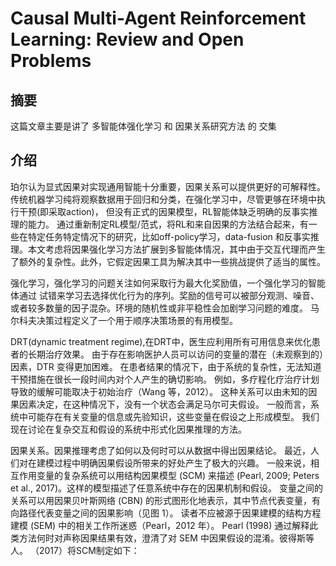 # Causal Multi-Agent Reinforcement Learning: Review and Open Problems

## 摘要

这篇文章主要是讲了 多智能体强化学习 和 因果关系研究方法 的 交集 

## 介绍 

珀尔认为显式因果对实现通用智能十分重要，因果关系可以提供更好的可解释性。  
传统机器学习纯将观察数据用于回归和分类，在强化学习中，尽管更够在环境中执行干预(即采取action)，
但没有正式的因果模型，RL智能体缺乏明确的反事实推理的能力。
通过重新制定RL模型/范式，将RL和来自因果的方法结合起来，有一些在特定任务特定情况下的研究，比如off-policy学习，data-fusion
和反事实推理。本文考虑将因果强化学习方法扩展到多智能体情况，其中由于交互代理而产生了额外的复杂性。此外，它假定因果工具为解决其中一些挑战提供了适当的属性。

强化学习，强化学习的问题关注如何采取行为最大化奖励值，一个强化学习的智能体通过
试错来学习去选择优化行为的序列。奖励的信号可以被部分观测、噪音、或者较多数量的因子混杂。环境的随机性或非平稳性会加剧学习问题的难度。
马尔科夫决策过程定义了一个用于顺序决策场景的有用模型。

DRT(dynamic treatment regime),在DRT中，医生应利用所有可用信息来优化患者的长期治疗效果。
由于存在影响医护人员可以访问的变量的潜在（未观察到的）因素，DTR 变得更加困难。 在患者结果的情况下，由于系统的复杂性，无法知道干预措施在很长一段时间内对个人产生的确切影响。
 例如，多疗程化疗治疗计划导致的缓解可能取决于初始治疗（Wang 等，2012）。 这种关系可以由未知的因果因素决定，在这种情况下，没有一个状态会满足马尔可夫假设。
一般而言，系统中可能存在有关变量的信息或先验知识，这些变量在假设之上形成模型。
我们现在讨论在复杂交互和假设的系统中形式化因果推理的方法。

因果关系。因果推理考虑了如何以及何时可以从数据中得出因果结论。
最近，人们对在建模过程中明确因果假设所带来的好处产生了极大的兴趣。
一般来说，相互作用变量的复杂系统可以用结构因果模型 (SCM) 来描述 (Pearl, 2009; Peters et al., 2017)。这样的模型描述了任意系统中存在的因果机制和假设。
变量之间的关系可以用因果贝叶斯网络 (CBN) 的形式图形化地表示，其中节点代表变量，有向路径代表变量之间的因果影响（见图 1）。
读者不应被源于因果建模的结构方程建模 (SEM) 中的相关工作所迷惑（Pearl，2012 年）。 Pearl (1998) 通过解释此类方法何时对声称因果结果有效，澄清了对 SEM 中因果假设的混淆。彼得斯等人。 
（2017）将SCM制定如下：
                                                                                                                                                                                                                                                                                                                                                                                                                                                                                                                                                                                                                                          
